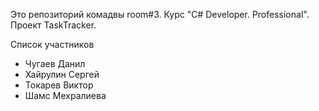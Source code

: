 Это репозиторий комадвы room#3. Курс "C# Developer. Professional". Проект TaskTracker.

Список участников
   - Чугаев Данил
   - Хайрулин Сергей
   - Токарев Виктор
   - Шамс Мехралиева 
